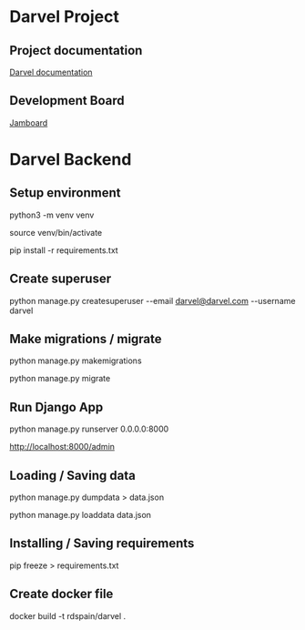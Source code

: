 
# Darvel Project

## Project documentation

[Darvel documentation](https://drive.google.com/drive/folders/0ALAue658glZsUk9PVA)

## Development Board

[Jamboard](https://jamboard.google.com/d/1TouRusrNHlcUvzo2b5CNYEKJq4SzwW_PFeKFOdCRaSM)

# Darvel Backend

## Setup environment

python3 -m venv venv

source venv/bin/activate

pip install -r requirements.txt


## Create superuser

python manage.py createsuperuser --email <darvel@darvel.com> --username darvel

## Make migrations / migrate

python manage.py makemigrations

python manage.py migrate

## Run Django App

python manage.py runserver 0.0.0.0:8000

<http://localhost:8000/admin>

## Loading / Saving data

python manage.py dumpdata > data.json

python manage.py loaddata data.json

## Installing / Saving requirements

pip freeze > requirements.txt

## Create docker file

docker build -t rdspain/darvel .
